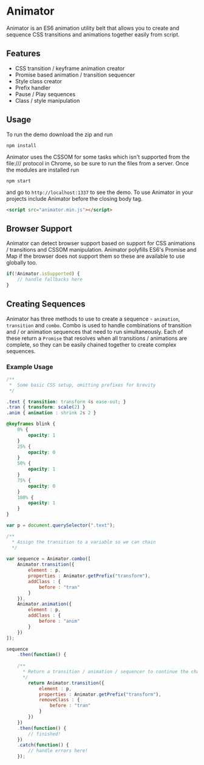 # Animator
Animator is an ES6 animation utility belt that allows you to create and sequence CSS transitions and animations together easily from script.

## Features
* CSS transition / keyframe animation creator
* Promise based animation / transition sequencer
* Style class creator
* Prefix handler
* Pause / Play sequences
* Class / style manipulation

## Usage
To run the demo download the zip and run
```unix
npm install
```
Animator uses the CSSOM for some tasks which isn't supported from the file:/// protocol in Chrome, so be sure to run the files from a server. Once the modules are installed run
```unix
npm start
```
and go to <code>http://localhost:1337</code> to see the demo. To use Animator in your projects include Animator before the closing body tag.
```html
<script src="animator.min.js"></script>
```

## Browser Support
Animator can detect browser support based on support for CSS animations / transitions and CSSOM manipulation. Animator polyfills ES6's Promise and Map if the browser does not support them so these are available to use globally too.
```javascript
if(!Animator.isSupported) {
    // handle fallbacks here
}
```

## Creating Sequences
Animator has three methods to use to create a sequence - <code>animation</code>, <code>transition</code> and <code>combo</code>. Combo is used to handle combinations of transition and / or animation sequences that need to run simultaneously. Each of these return a <code>Promise</code> that resolves when all transitions / animations are complete, so they can be easily chained together to create complex sequences.

### Example Usage



```css
/**
 *  Some basic CSS setup, omitting prefixes for brevity
 */

.text { transition: transform 4s ease-out; }
.tran { transform: scale(2) }
.anim { animation : shrink 2s 2 }

@keyframes blink {
    0% {
    	opacity: 1
    }
    25% {
    	opacity: 0
    }
    50% {
    	opacity: 1
    }
    75% {
    	opacity: 0
    }
    100% {
    	opacity: 1
    }
}
``` 

```javascript
var p = document.querySelector(".text");

/**
  * Assign the transition to a variable so we can chain 
  */
 
var sequence = Animator.combo([
	Animator.transition({
	    element : p,
	    properties : Animator.getPrefix("transform"),
	    addClass : {
	        before : "tran"
	    }
	}),
	Animator.animation({
        element : p,
        addClass : {
            before : "anim"
        }
    })
]);       

sequence
    .then(function() {
    
    /**
      * Return a transition / animation / sequencer to continue the chain
      */
    	return Animator.transition({
		    element : p,
		    properties : Animator.getPrefix("transform"),
		    removeClass : {
		        before : "tran"
		    }
		})
    })
    .then(function() {
    	// finished!
    })
    .catch(function() {
        // handle errors here!
    });

```

